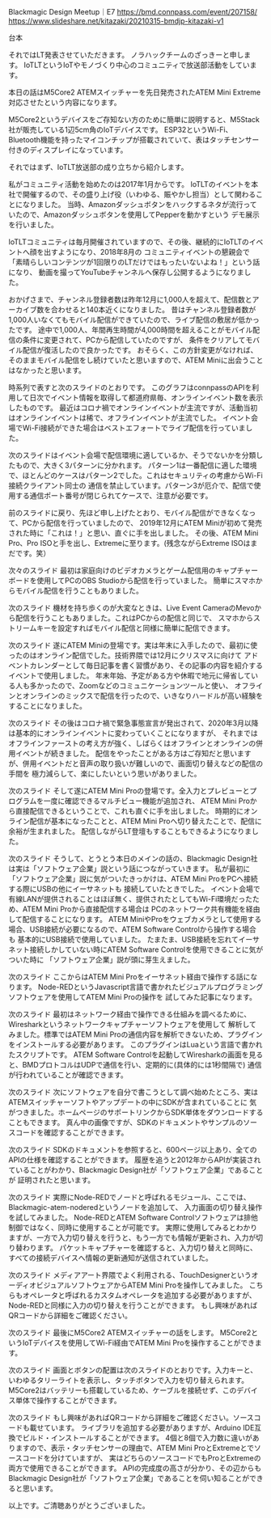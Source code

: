 
Blackmagic Design Meetup｜E7
https://bmd.connpass.com/event/207158/
https://www.slideshare.net/kitazaki/20210315-bmdjp-kitazaki-v1

台本

それではLT発表させていただきます。
ノラハックチームのざっきーと申します。
IoTLTというIoTやモノづくり中心のコミュニティで放送部活動をしています。

本日の話はM5Core2 ATEMスイッチャーを先日発売されたATEM Mini Extreme対応させたという内容になります。

M5Core2というデバイスをご存知ない方のために簡単に説明すると、M5Stack社が販売している1辺5cm角のIoTデバイスです。
ESP32というWi-Fi、Bluetooth機能を持ったマイコンチップが搭載されていて、表はタッチセンサー付きのディスプレイになっています。

それではまず、IoTLT放送部の成り立ちから紹介します。

私がコミュニティ活動を始めたのは2017年1月からです。
IoTLTのイベントを本社で開催するので、その盛り上げ役（いわゆる、賑やかし担当）として関わることになりました。
当時、Amazonダッシュボタンをハックするネタが流行っていたので、Amazonダッシュボタンを使用してPepperを動かすという
デモ展示を行いました。

IoTLTコミュニティは毎月開催されていますので、その後、継続的にIoTLTのイベントへ顔を出すようになり、2018年8月の
コミュニティイベントの懇親会で「素晴らしいコンテンツが1回限りのLTだけではもったいないよね！」という話になり、
動画を撮ってYouTubeチャンネルへ保存し公開するようになりました。

おかげさまで、チャンネル登録者数は昨年12月に1,000人を超えて、配信数とアーカイブ数を合わせると140本近くになりました。
昔はチャンネル登録者数が1,000人いなくてもモバイル配信ができていたので、ライブ配信の敷居が低かったです。
途中で1,000人、年間再生時間が4,000時間を超えることがモバイル配信の条件に変更されて、PCから配信していたのですが、
条件をクリアしてモバイル配信が復活したので良かったです。
おそらく、この方針変更がなければ、そのままモバイル配信をし続けていたと思いますので、ATEM Miniに出会うことはなかったと思います。

時系列で表すと次のスライドのとおりです。
このグラフはconnpassのAPIを利用して日次でイベント情報を取得して都道府県毎、オンラインイベント数を表示したものです。
最近はコロナ禍でオンラインイベントが主流ですが、活動当初はオンラインイベントは稀で、オフラインイベントが主流でした。
イベント会場でWi-Fi接続ができた場合はベストエフォートでライブ配信を行っていました。

次のスライドはイベント会場で配信環境に適しているか、そうでないかを分類したもので、大きく3パターンに分かれます。
パターン1は一番配信に適した環境で、ほとんどのケースはパターン2でした。これはセキュリティの考慮からWi-Fi接続クライアント同士の
通信を禁止しています。パターン3が厄介で、配信で使用する通信ポート番号が閉じられてケースで、注意が必要です。

前のスライドに戻り、先ほど申し上げたとおり、モバイル配信ができなくなって、PCから配信を行っていましたので、
2019年12月にATEM Miniが初めて発売された時に「これは！」と思い、直ぐに手を出しました。
その後、ATEM Mini Pro、Pro ISOと手を出し、Extremeに至ります。(残念ながらExtreme ISOはまだです。笑）

次々のスライド
最初は家庭向けのビデオカメラとゲーム配信用のキャプチャーボードを使用してPCのOBS Studioから配信を行っていました。
簡単にスマホからモバイル配信を行うこともありました。

次のスライド
機材を持ち歩くのが大変なときは、Live Event CameraのMevoから配信を行うこともありました。これはPCからの配信と同じで、
スマホからストリームキーを設定すればモバイル配信と同様に簡単に配信できます。

次のスライド
遂にATEM Miniの登場です。実は年末に入手したので、最初に使ったのはオンライン配信でした。技術界隈では12月にクリスマスに向けて
アドベントカレンダーとして毎日記事を書く習慣があり、その記事の内容を紹介するイベントで使用しました。
年末年始、予定がある方や休暇で地元に帰省している人も多かったので、Zoomなどのコミュニケーションツールと使い、
オフラインとオンラインのミックスで配信を行ったので、いきなりハードルが高い経験をすることになりました。

次のスライド
その後はコロナ禍で緊急事態宣言が発出されて、2020年3月以降は基本的にオンラインイベントに変わっていくことになりますが、
それまではオフラインファーストの考え方が強く、しばらくはオフラインとオンラインの併用イベントが続きました。
配信をやったことがある方はご存知だと思いますが、併用イベントだと音声の取り扱いが難しいので、画面切り替えなどの配信の手間を
極力減らして、楽にしたいという思いがありました。

次のスライド
そして遂にATEM Mini Proの登場です。全入力とプレビューとプログラムを一度に確認できるマルチビュー機能が追加され、
ATEM Mini Proから直接配信できるということで、これも直ぐに手を出しました。
時期的にオンライン配信が基本になったことと、ATEM Mini Proへ切り替えたことで、配信に余裕が生まれました。
配信しながらLT登壇もすることもできるようになりました。

次のスライド
そうして、とうとう本日のメインの話の、Blackmagic Design社は実は「ソフトウェア企業」説という話につながっていきます。
私が最初に「ソフトウェア企業」説に気がついたきっかけは、ATEM Mini ProをPCへ接続する際にUSBの他にイーサネットも
接続していたときでした。
イベント会場で有線LANが提供されることはほぼ無く、提供されたとしてもWi-Fi環境だったため、ATEM Mini Proから直接配信する場合は
PCのネットワーク共有機能を経由して配信することになります。
ATEM MiniやProをウェブカメラとして使用する場合、USB接続が必要になるので、ATEM Software Controlから操作する場合も
基本的にUSB接続で使用していました。
たまたま、USB接続を忘れてイーサネット接続しかしていない時にATEM Software Controlを使用できることに気がついた時に
「ソフトウェア企業」説が頭に芽生えました。

次のスライド
ここからはATEM Mini Proをイーサネット経由で操作する話になります。
Node-REDというJavascript言語で書かれたビジュアルプログラミングソフトウェアを使用してATEM Mini Proの操作を
試してみた記事になります。

次のスライド
最初はネットワーク経由で操作できる仕組みを調べるために、Wiresharkというネットワークキャプチャーソフトウェアを使用して
解析してみました。標準ではATEM Mini Proの通信内容を解析できないため、プラグインをインストールする必要があります。
このプラグインはLuaという言語で書かれたスクリプトです。
ATEM Software Controlを起動してWiresharkの画面を見ると、BMDプロトコルはUDPで通信を行い、定期的に(具体的には1秒間隔で)
通信が行われていることが確認できます。

次のスライド
次にソフトウェアを自分で書こうとして調べ始めたところ、実はATEMスイッチャーソフトやアップデートの中にSDKが含まれていることに
気がつきました。ホームページのサポートリンクからSDK単体をダウンロードすることもできます。
真ん中の画像ですが、SDKのドキュメントやサンプルのソースコードを確認することができます。

次のスライド
SDKのドキュメントを参照すると、600ページ以上あり、全てのAPIの仕様を確認することができます。
履歴を追うと2012年からAPIが実装されていることがわかり、Blackmagic Design社が「ソフトウェア企業」であることが
証明されたと思います。

次のスライド
実際にNode-REDでノードと呼ばれるモジュール、ここでは、Blackmagic-atem-noderedというノードを追加して、
入力画面の切り替え操作を試してみました。
Node-REDとATEM Software Controlソフトウェアは排他制御ではなく、同時に使用することが可能です。
実際に使用してみるとわかりますが、一方で入力切り替えを行うと、もう一方でも情報が更新され、入力が切り替わります。
パケットキャプチャーを確認すると、入力切り替えと同時に、すべての接続デバイスへ情報の更新通知が送信されていました。

次のスライド
メディアアート界隈でよく利用される、TouchDesignerというオーディオビジュアルソフトウェアからATEM Mini Proを操作してみました。
こちらもオペレータと呼ばれるカスタムオペレータを追加する必要がありますが、Node-REDと同様に入力の切り替えを行うことができます。
もし興味があればQRコードから詳細をご確認ください。

次のスライド
最後にM5Core2 ATEMスイッチャーの話をします。
M5Core2というIoTデバイスを使用してWi-Fi経由でATEM Mini Proを操作することができます。

次のスライド
画面とボタンの配置は次のスライドのとおりです。入力キーと、いわゆるタリーライトを表示し、タッチボタンで入力を切り替えられます。
M5Core2はバッテリーも搭載しているため、ケーブルを接続せず、このデバイス単体で操作することができます。

次のスライド
もし興味があればQRコードから詳細をご確認ください。ソースコードも載せています。
ライブラリを追加する必要がありますが、Arduino IDE互換でビルド・インストールすることができます。
4個と8個で入力数に違いがありますので、表示・タッチセンサーの理由で、ATEM Mini ProとExtremeとでソースコードを分けていますが、
実はどちらのソースコードでもProとExtremeの両方で使用できることができます。
APIの完成度の高さが分かり、その辺からもBlackmagic Design社が「ソフトウェア企業」であることを伺い知ることができると思います。

以上です。ご清聴ありがとうございました。


